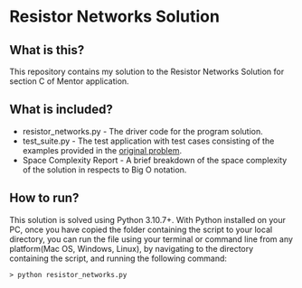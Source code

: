 # Resistor Networks Solution

## What is this?
This repository contains my solution to the Resistor Networks Solution for section C of Mentor application.

## What is included?
* resistor_networks.py - The driver code for the program solution.
* test_suite.py - The test application with test cases consisting of the examples provided in the [original problem](https://edabit.com/challenge/eWXL8Jz78hP5tW644).
* Space Complexity Report - A brief breakdown of the space complexity of the solution in respects to Big O notation.

## How to run?
This solution is solved using Python 3.10.7+.
With Python installed on your PC, once you have copied the folder containing the script to your local directory, you can run the file using your terminal or command line from any platform(Mac OS, Windows, Linux), by navigating to the directory containing the script, and running the following command:
```console
> python resistor_networks.py
```
